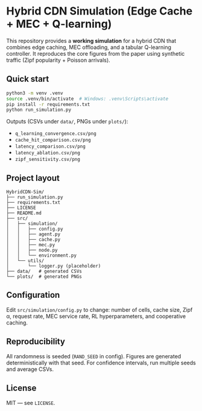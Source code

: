 # Hybrid CDN Simulation (Edge Cache + MEC + Q-learning)

This repository provides a **working simulation** for a hybrid CDN that combines edge caching, MEC offloading, and a tabular Q-learning controller.
It reproduces the core figures from the paper using synthetic traffic (Zipf popularity + Poisson arrivals).

## Quick start

```bash
python3 -m venv .venv
source .venv/bin/activate  # Windows: .venv\Scripts\activate
pip install -r requirements.txt
python run_simulation.py
```

Outputs (CSVs under `data/`, PNGs under `plots/`):
- `q_learning_convergence.csv/png`
- `cache_hit_comparison.csv/png`
- `latency_comparison.csv/png`
- `latency_ablation.csv/png`
- `zipf_sensitivity.csv/png`

## Project layout

```
HybridCDN-Sim/
├── run_simulation.py
├── requirements.txt
├── LICENSE
├── README.md
├── src/
│   ├── simulation/
│   │   ├── config.py
│   │   ├── agent.py
│   │   ├── cache.py
│   │   ├── mec.py
│   │   ├── node.py
│   │   └── environment.py
│   └── utils/
│       └── logger.py (placeholder)
├── data/   # generated CSVs
└── plots/  # generated PNGs
```

## Configuration

Edit `src/simulation/config.py` to change: number of cells, cache size, Zipf α, request rate, MEC service rate, RL hyperparameters, and cooperative caching.

## Reproducibility

All randomness is seeded (`RAND_SEED` in config). Figures are generated deterministically with that seed. For confidence intervals, run multiple seeds and average CSVs.

## License

MIT — see `LICENSE`.
